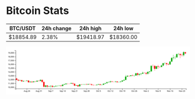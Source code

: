 # Bitcoin Stats

BTC/USDT|24h change|24h high|24h low|
|---|---|---|---|
|$18854.89|2.38%|$19418.97|$18360.00|

<img src="./chart.svg">
